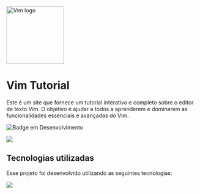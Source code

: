 <img src="https://github.com/user-attachments/assets/f35d3028-220f-4977-9b2b-0b321018e9f9" alt="Vim logo" width="150"/>

# Vim Tutorial

Este é um site que fornece um tutorial interativo e completo sobre o editor de texto Vim. O objetivo é ajudar a todos a aprenderem e dominarem as funcionalidades essenciais e avançadas do Vim.

![Badge em Desenvolvimento](http://img.shields.io/static/v1?label=STATUS&message=FINALIZADO&color=GREEN&style=for-the-badge)

<a href = "https://vlopess.github.io/VimTutorial/" target="_blank"><img src="https://img.shields.io/badge/-ACESSE O SITE-%23333?style=for-the-badge&logoColor=white"   target="_blank"></a>

## Tecnologias utilizadas
Esse projeto foi desenvolvido utilizando as seguintes tecnologias:

![](https://skillicons.dev/icons?i=js,react,vite)

